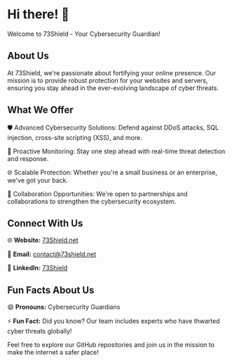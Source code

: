# Hi there! 👋

Welcome to 73Shield - Your Cybersecurity Guardian!

## About Us
At 73Shield, we're passionate about fortifying your online presence. Our mission is to provide robust protection for your websites and servers, ensuring you stay ahead in the ever-evolving landscape of cyber threats.

## What We Offer
🛡️ Advanced Cybersecurity Solutions: Defend against DDoS attacks, SQL injection, cross-site scripting (XSS), and more.

🚀 Proactive Monitoring: Stay one step ahead with real-time threat detection and response.

🌐 Scalable Protection: Whether you're a small business or an enterprise, we've got your back.

💼 Collaboration Opportunities: We're open to partnerships and collaborations to strengthen the cybersecurity ecosystem.

## Connect With Us
🌐 **Website:** [73Shield.net](https://www.73shield.net)

📧 **Email:** contact@73shield.net

👥 **LinkedIn:** [73Shield](https://www.linkedin.com/company/73shield)

## Fun Facts About Us
😄 **Pronouns:** Cybersecurity Guardians

⚡ **Fun Fact:** Did you know? Our team includes experts who have thwarted cyber threats globally!

Feel free to explore our GitHub repositories and join us in the mission to make the internet a safer place!

<!---
73Shield/73Shield is a ✨ special ✨ repository because its `README.md` (this file) appears on your GitHub profile.
You can click the Preview link to take a look at your changes.
--->

